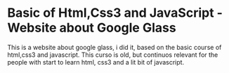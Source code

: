 <h1>Basic of Html,Css3 and JavaScript - Website about Google Glass</h1>
<p>This is a website about google glass, i did it, based on the basic course of html,css3 and javascript. This curso is old, but continuos relevant for the people with start to learn html, css3 and a lit bit of javascript.</p>